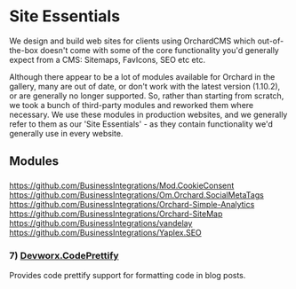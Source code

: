 # Site Essentials
We design and build web sites for clients using OrchardCMS which out-of-the-box doesn't come with some of the core functionality you'd generally expect from a CMS: Sitemaps, FavIcons, SEO etc etc.

Although there appear to be a lot of modules available for Orchard in the gallery, many are out of date, or don't work with the latest version (1.10.2), or are generally no longer supported. 
So, rather than starting from scratch, we took a bunch of third-party modules and reworked them where necessary. We use these modules in production websites, and we generally refer to them as our 'Site Essentials' - as they contain functionality we'd generally use in every website.

## Modules
### 

https://github.com/BusinessIntegrations/Mod.CookieConsent
https://github.com/BusinessIntegrations/Om.Orchard.SocialMetaTags
https://github.com/BusinessIntegrations/Orchard-Simple-Analytics
https://github.com/BusinessIntegrations/Orchard-SiteMap
https://github.com/BusinessIntegrations/vandelay
https://github.com/BusinessIntegrations/Yaplex.SEO

### 7) [Devworx.CodePrettify](https://github.com/BusinessIntegrations/Devworx.CodePrettify)
Provides code prettify support for formatting code in blog posts.

